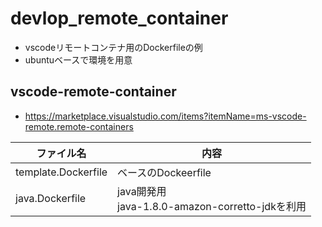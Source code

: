 # devlop_remote_container
- vscodeリモートコンテナ用のDockerfileの例
- ubuntuベースで環境を用意

## vscode-remote-container
- https://marketplace.visualstudio.com/items?itemName=ms-vscode-remote.remote-containers

|ファイル名|内容|
|---|---|
|template.Dockerfile|ベースのDockeerfile|
|java.Dockerfile|java開発用<br>java-1.8.0-amazon-corretto-jdkを利用|